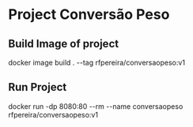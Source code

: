 # Project Conversão Peso

## Build Image of project

docker image build . --tag rfpereira/conversaopeso:v1

## Run Project

docker run -dp 8080:80 --rm --name conversaopeso rfpereira/conversaopeso:v1


<!-- Security scan triggered at 2025-09-02 01:00:33 -->

<!-- Security scan triggered at 2025-09-02 03:19:55 -->